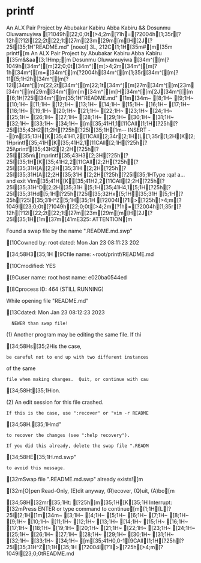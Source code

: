 # printf
An ALX Pair Project by Abubakar Kabiru Abba Kabiru &amp;&amp; Dosunmu Oluwamuyiwa
[?1049h[22;0;0t[>4;2m[?1h=[?2004h[1;35r[?12h[?12l[22;2t[22;1t[27m[23m[29m[m[H[2J[?25l[35;1H"README.md" [noeol] 3L, 212C[1;1H[35m#[m[35m printf[m
An ALX Pair Project by Abubakar Kabiru Abba Kabiru [35m&amp;&aa[3;1Hmp;[m Dosunmu Oluwamuyiwa
[34m^[[m[?1049h[34m^[[m[22;0;0t[34m^[[m[>4;2m[34m^[[m[?1h[34m^[[m=[34m^[[m[?2004h[34m^[[m[1;35r[34m^[[m[?11[5;1H2h[34m^[[m[?12l[34m^[[m[22;2t[34m^[[m[22;1t[34m^[[m[27m[34m^[[m[23m[34m^[[m[29m[34m^[[m[m[34m^[[m[H[34m^[[m[2J[34m^[[[m[6;1H[?25l[34m^[[m[35;1H"README.md"
[1m[34m~                                                         [8;1H~                                                         [9;1H~                                                         [10;1H~                                                         [11;1H~                                                         [12;1H~                                                         [13;1H~                                                         [14;1H~                                                         [15;1H~                                                         [16;1H~                                                         [17;1H~                                                         [18;1H~                                                         [19;1H~                                                         [20;1H~                                                         [21;1H~                                                         [22;1H~                                                         [23;1H~                                                         [24;1H~                                                         [25;1H~                                                         [26;1H~                                                         [27;1H~                                                         [28;1H~                                                         [29;1H~                                                         [30;1H~                                                         [31;1H~                                                         [32;1H~                                                         [33;1H~                                                         [34;1H~                                                         [m[35;41H1,1[11CAll[1;1H[?25h[?25l[35;43H2[1;2H[?25h[?25l[35;1H[1m-- INSERT --[m[35;13H[K[35;41H1,2[11CAll[2;34r[2;1H[L[1;35r[1;2H[K[2;1Hprintf[35;41H[K[35;41H2,1[11CAll[2;1H[?25h[?25l\printf[35;43H2[2;2H[?25h[?25l[35m\\[mprintf[35;43H3[2;3H[?25h[?25l[35;1H[K[35;41H2,2[11CAll[2;2H[?25h[?25l[35;31H[A[2;2H[35;31H  [2;2H[?25h[?25l[35;31H[A[2;2H[35;31H  [2;2H[?25h[?25l[35;1HType  :qa!  a... and exit Vim[35;41H[K[35;41H2,2[11CAll[2;2H[?25h[?25l[35;31H^D[2;2H[35;31H  [5;1H[35;41H4,1[5;1H[?25h[?25l[35;31Hd[5;1H[?25h[?25l[35;32Hx[5;1H[35;31H  [5;1H[?25h[?25l[35;31H^Z[5;1H[35;1H
[?2004l[?1l>[?25h[>4;m[?1049l[23;0;0t[?1049h[22;0;0t[>4;2m[?1h=[?2004h[1;35r[?12h[?12l[22;2t[22;1t[27m[23m[29m[m[H[2J[?25l[35;1H[1m[37m[41mE325: ATTENTION[m
Found a swap file by the name ".README.md.swp"
[10Cowned by: root   dated: Mon Jan 23 08:11:23 202
[34;58H3[35;1H
[9Cfile name: ~root/printf/README.md
[10Cmodified: YES
[9Cuser name: root   host name: e020ba0544ed
[8Cprocess ID: 464 (STILL RUNNING)
While opening file "README.md"
[13Cdated: Mon Jan 23 08:12:23 2023
      NEWER than swap file!

(1) Another program may be editing the same file.  If thi
[34;58Hs[35;2His the case,
    be careful not to end up with two different instances
of the same
    file when making changes.  Quit, or continue with cau
[34;58Ht[35;1Hion.
(2) An edit session for this file crashed.
    If this is the case, use ":recover" or "vim -r README
[34;58H.[35;1Hmd"
    to recover the changes (see ":help recovery").
    If you did this already, delete the swap file ".READM
[34;58HE[35;1H.md.swp"
    to avoid this message.

[32mSwap file ".README.md.swp" already exists![m
[32m[O]pen Read-Only, (E)dit anyway, (R)ecover, (Q)uit, (A)bo[m
[34;58H[32mr[35;1Ht: [?25h[m[35;1H[K[35;1H
Interrupt: [32mPress ENTER or type command to continue[m[1;1H[L[?25l[2;1H[1m[34m~                                                         [3;1H~                                                         [4;1H~                                                         [5;1H~                                                         [6;1H~                                                         [7;1H~                                                         [8;1H~                                                         [9;1H~                                                         [10;1H~                                                         [11;1H~                                                         [12;1H~                                                         [13;1H~                                                         [14;1H~                                                         [15;1H~                                                         [16;1H~                                                         [17;1H~                                                         [18;1H~                                                         [19;1H~                                                         [20;1H~                                                         [21;1H~                                                         [22;1H~                                                         [23;1H~                                                         [24;1H~                                                         [25;1H~                                                         [26;1H~                                                         [27;1H~                                                         [28;1H~                                                         [29;1H~                                                         [30;1H~                                                         [31;1H~                                                         [32;1H~                                                         [33;1H~                                                         [34;1H~                                                         [m[35;41H0,0-1[9CAll[1;1H[?25h[?25l[35;31H^Z[1;1H[35;1H
[?2004l[?1l>[?25h[>4;m[?1049l[23;0;0tREADME.md
